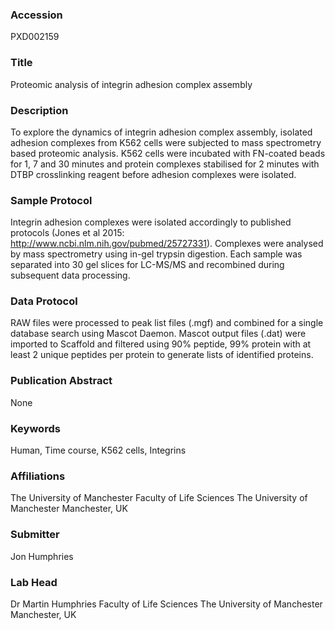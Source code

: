 ### Accession
PXD002159

### Title
Proteomic analysis of integrin adhesion complex assembly

### Description
To explore the dynamics of integrin adhesion complex assembly, isolated adhesion complexes from K562 cells were subjected to mass spectrometry based proteomic analysis. K562 cells were incubated with FN-coated beads for 1, 7 and 30 minutes and protein complexes stabilised for 2 minutes with DTBP crosslinking reagent before adhesion complexes were isolated.

### Sample Protocol
Integrin adhesion complexes were isolated accordingly to published protocols (Jones et al 2015: http://www.ncbi.nlm.nih.gov/pubmed/25727331). Complexes were analysed by mass spectrometry using in-gel trypsin digestion. Each sample was separated into 30 gel slices for LC-MS/MS and recombined during subsequent data processing.

### Data Protocol
RAW files were processed to peak list files (.mgf) and combined for a single database search using Mascot Daemon. Mascot output files (.dat) were imported to Scaffold and filtered using 90% peptide, 99% protein with at least 2 unique peptides per protein to generate lists of identified proteins.

### Publication Abstract
None

### Keywords
Human, Time course, K562 cells, Integrins

### Affiliations
The University of Manchester
Faculty of Life Sciences The University of Manchester Manchester, UK

### Submitter
Jon Humphries

### Lab Head
Dr Martin Humphries
Faculty of Life Sciences The University of Manchester Manchester, UK


